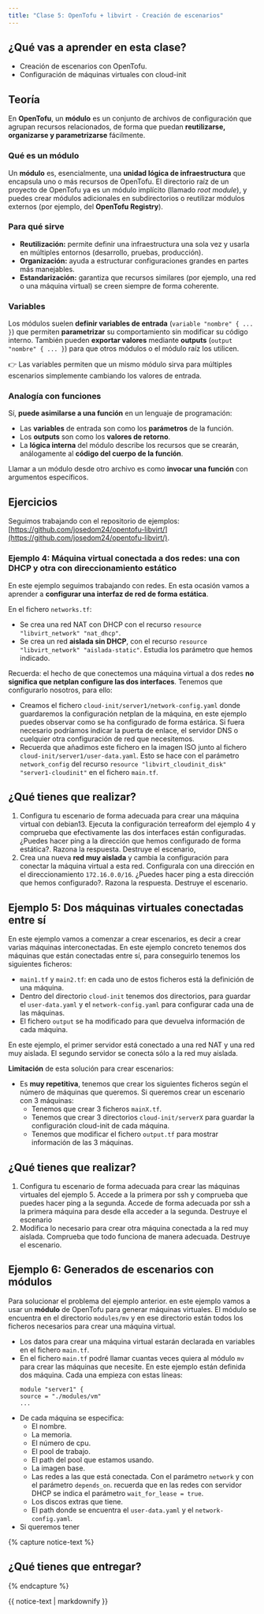 ```yaml
---
title: "Clase 5: OpenTofu + libvirt - Creación de escenarios"
---
```


## ¿Qué vas a aprender en esta clase?

* Creación de escenarios con OpenTofu.
* Configuración de máquinas virtuales con cloud-init

## Teoría

En **OpenTofu**, un **módulo** es un conjunto de archivos de configuración que agrupan recursos relacionados, de forma que puedan **reutilizarse, organizarse y parametrizarse** fácilmente.

### Qué es un módulo

Un **módulo** es, esencialmente, una **unidad lógica de infraestructura** que encapsula uno o más recursos de OpenTofu.
El directorio raíz de un proyecto de OpenTofu ya es un módulo implícito (llamado *root module*), y puedes crear módulos adicionales en subdirectorios o reutilizar módulos externos (por ejemplo, del **OpenTofu Registry**).

### Para qué sirve

* **Reutilización:** permite definir una infraestructura una sola vez y usarla en múltiples entornos (desarrollo, pruebas, producción).
* **Organización:** ayuda a estructurar configuraciones grandes en partes más manejables.
* **Estandarización:** garantiza que recursos similares (por ejemplo, una red o una máquina virtual) se creen siempre de forma coherente.

### Variables

Los módulos suelen **definir variables de entrada** (`variable "nombre" { ... }`) que permiten **parametrizar** su comportamiento sin modificar su código interno.
También pueden **exportar valores** mediante **outputs** (`output "nombre" { ... }`) para que otros módulos o el módulo raíz los utilicen.

👉 Las variables permiten que un mismo módulo sirva para múltiples escenarios simplemente cambiando los valores de entrada.

### Analogía con funciones

Sí, **puede asimilarse a una función** en un lenguaje de programación:

* Las **variables** de entrada son como los **parámetros** de la función.
* Los **outputs** son como los **valores de retorno**.
* La **lógica interna** del módulo describe los recursos que se crearán, análogamente al **código del cuerpo de la función**.

Llamar a un módulo desde otro archivo es como **invocar una función** con argumentos específicos.


## Ejercicios

Seguimos trabajando con el repositorio de ejemplos: [https://github.com/josedom24/opentofu-libvirt/](https://github.com/josedom24/opentofu-libvirt/).

### Ejemplo 4: Máquina virtual conectada a dos redes: una con DHCP y otra con direccionamiento estático

En este ejemplo seguimos trabajando con redes. En esta ocasión vamos a aprender a **configurar una interfaz de red de forma estática**.

En el fichero `networks.tf`:

* Se crea una red NAT con DHCP con el recurso `resource "libvirt_network" "nat_dhcp"`. 
* Se crea un red **aislada sin DHCP**, con el recurso `resource "libvirt_network" "aislada-static"`. Estudia los parámetro que hemos indicado.

Recuerda: el hecho de que conectemos una máquina virtual a dos redes **no significa que netplan configure las dos interfaces**. Tenemos que configurarlo nosotros, para ello:

* Creamos el fichero `cloud-init/server1/network-config.yaml` donde guardaremos la configuración netplan de la máquina, en este ejemplo puedes observar como se ha configurado de forma estárica. Si fuera necesario podríamos indicar la puerta de enlace, el servidor DNS o cuelquier otra configuración de red que necesitemos.
* Recuerda que añadimos este fichero en la imagen ISO junto al fichero `cloud-init/server1/user-data.yaml`. Esto se hace con el parámetro `network_config` del recurso `resource "libvirt_cloudinit_disk" "server1-cloudinit"` en el fichero `main.tf`.



## ¿Qué tienes que realizar?

1. Configura tu escenario de forma adecuada para crear una máquina virtual con debian13. Ejecuta la configuración terreaform del ejemplo 4 y comprueba que efectivamente las dos interfaces están configuradas. ¿Puedes hacer ping a la dirección que hemos configurado de forma estática?. Razona la respuesta. Destruye el escenario, 
2. Crea una nueva **red muy aislada** y cambia la configuración para conectar la máquina virtual a esta red. Configurala con una dirección en el direccionamiento `172.16.0.0/16`. ¿Puedes hacer ping a esta dirección que hemos configurado?. Razona la respuesta. Destruye el escenario.

## Ejemplo 5: Dos máquinas virtuales conectadas entre sí

En este ejemplo vamos a comenzar a crear escenarios, es decir a crear varias máquinas interconectadas.
En este ejemplo concreto tenemos dos máquinas que están conectadas entre sí, para conseguirlo tenemos los siguientes ficheros:

* `main1.tf` y `main2.tf`: en cada uno de estos ficheros está la definición de una máquina.
* Dentro del directorio `cloud-init` tenemos dos directorios, para guardar el `user-data.yaml` y el `network-config.yaml` para configurar cada una de las máquinas.
* El fichero `output` se ha modificado para que devuelva información de cada máquina.

En este ejemplo, el primer servidor está conectado a una red NAT y una red muy aislada. El segundo servidor se conecta sólo a la red muy aislada.

**Limitación** de esta solución para crear escenarios:

* Es **muy repetitiva**, tenemos que crear los siguientes ficheros según el número de máquinas que queremos. Si queremos crear un escenario con 3 máquinas:
  * Tenemos que crear 3 ficheros `mainX.tf`.
  * Tenemos que crear 3 directorios `cloud-init/serverX` para guardar la configuración cloud-init de cada máquina.
  * Tenemos que modificar el fichero `output.tf` para mostrar información de las 3 máquinas.


## ¿Qué tienes que realizar?

1. Configura tu escenario de forma adecuada para crear las máquinas virtuales del ejemplo 5. Accede a la primera por ssh y comprueba que puedes hacer ping a la segunda. Accede de forma adecuada por ssh a la primera máquina para desde ella acceder a la segunda. Destruye el escenario
2. Modifica lo necesario para crear otra máquina conectada a la red muy aislada. Comprueba que todo funciona de manera adecuada. Destruye el escenario.


## Ejemplo 6: Generados de escenarios con módulos

Para solucionar el problema del ejemplo anterior. en este ejemplo vamos a usar un **módulo** de OpenTofu para generar máquinas virtuales.
El módulo se encuentra en el directorio `modules/mv` y en ese directorio están todos los ficheros necesarios para crear una máquina virtual. 
* Los datos para crear una máquina virtual estarán declarada en variables en el fichero `main.tf`.
* En el fichero `main.tf` podré llamar cuantas veces quiera al módulo `mv` para crear las máquinas que necesite. En este ejemplo están definida dos máquina. Cada una empieza con estas líneas:
  ```
  module "server1" {
  source = "./modules/vm"
  ...
  ```
* De cada máquina se especifica:
  * El nombre.
  * La memoria.
  * El número de cpu.
  * El pool de trabajo.
  * El path del pool que estamos usando.
  * La imagen base.
  * Las redes a las que está conectada. Con el parámetro `network` y con el parámetro `depends_on`. recuerda que en las redes con servidor DHCP se indica el parámetro `wait_for_lease = true`.
  * Los discos extras que tiene.
  * El path donde se encuentra el `user-data.yaml` y el `network-config.yaml`.
* Si queremos tener 















{% capture notice-text %}
## ¿Qué tienes que entregar?


{% endcapture %}<div class="notice--info">{{ notice-text | markdownify }}</div>
